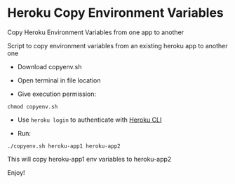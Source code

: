 # Heroku Copy Environment Variables

Copy Heroku Environment Variables from one app to another

Script to copy environment variables from an existing heroku app to another one

- Download copyenv.sh
- Open terminal in file location

- Give execution permission: 

```
chmod copyenv.sh
```

- Use `heroku login` to authenticate with [Heroku CLI](https://devcenter.heroku.com/articles/authentication) 

- Run:

```shell
./copyenv.sh heroku-app1 heroku-app2
```

This will copy heroku-app1 env variables to heroku-app2

Enjoy!
